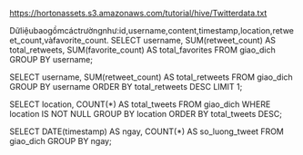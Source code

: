 https://hortonassets.s3.amazonaws.com/tutorial/hive/Twitterdata.txt

Dữliệubaogồmcáctrườngnhư:id,username,content,timestamp,location,retweet_count,vàfavorite_count.
SELECT username, 
       SUM(retweet_count) AS total_retweets, 
       SUM(favorite_count) AS total_favorites
FROM giao_dich
GROUP BY username;


SELECT username, SUM(retweet_count) AS total_retweets
FROM giao_dich
GROUP BY username
ORDER BY total_retweets DESC
LIMIT 1;

SELECT location, COUNT(*) AS total_tweets
FROM giao_dich
WHERE location IS NOT NULL
GROUP BY location
ORDER BY total_tweets DESC;

SELECT DATE(timestamp) AS ngay, COUNT(*) AS so_luong_tweet
FROM giao_dich
GROUP BY ngay;
